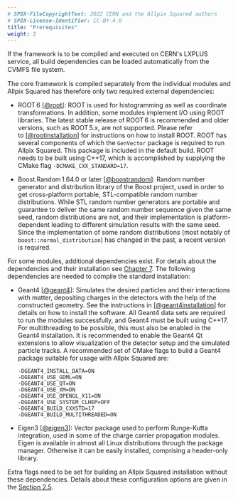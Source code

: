 ```yaml
---
# SPDX-FileCopyrightText: 2022 CERN and the Allpix Squared authors
# SPDX-License-Identifier: CC-BY-4.0
title: "Prerequisites"
weight: 2
---
```


If the framework is to be compiled and executed on CERN's LXPLUS service, all build dependencies can be loaded automatically
from the CVMFS ﬁle system.

The core framework is compiled separately from the individual modules and Allpix Squared has therefore only two required
external dependencies:

-   ROOT 6 \[[@root]\]:
    ROOT is used for histogramming as well as coordinate transformations. In addition, some modules implement I/O using ROOT
    libraries. The latest stable release of ROOT 6 is recommended and older versions, such as ROOT 5.x, are not supported.
    Please refer to \[[@rootinstallation]\] for instructions on how to install ROOT. ROOT has several components of which the
    `GenVector` package is required to run Allpix Squared. This package is included in the default build. ROOT needs to be
    built using C++17, which is accomplished by supplying the CMake flag `-DCMAKE_CXX_STANDARD=17`.

-   Boost.Random 1.64.0 or later \[[@boostrandom]\]:
    Random number generator and distribution library of the Boost project, used in order to get cross-platform portable,
    STL-compatible random number distributions. While STL random number generators are portable and guarantee to deliver the
    same random number sequence given the same seed, random distributions are not, and their implementation is
    platform-dependent leading to different simulation results with the same seed. Since the implementation of some random
    distributions (most notably of `boost::normal_distribution`) has changed in the past, a recent version is required.

For some modules, additional dependencies exist. For details about the dependencies and their installation see
[Chapter 7](../07_modules/_index.md). The following dependencies are needed to compile the standard installation:

-   Geant4 \[[@geant4]\]:
    Simulates the desired particles and their interactions with matter, depositing charges in the detectors with the help of
    the constructed geometry. See the instructions in \[[@geant4installation]\] for details on how to install the software.
    All Geant4 data sets are required to run the modules successfully, and Geant4 must be built using C++17. For
    multithreading to be possible, this must also be enabled in the Geant4 installation. It is recommended to enable the
    Geant4 Qt extensions to allow visualization of the detector setup and the simulated particle tracks. A recommended set of
    CMake flags to build a Geant4 package suitable for usage with Allpix Squared are:
    ```
    -DGEANT4_INSTALL_DATA=ON
    -DGEANT4_USE_GDML=ON
    -DGEANT4_USE_QT=ON
    -DGEANT4_USE_XM=ON
    -DGEANT4_USE_OPENGL_X11=ON
    -DGEANT4_USE_SYSTEM_CLHEP=OFF
    -DGEANT4_BUILD_CXXSTD=17
    -DGEANT4_BUILD_MULTITHREADED=ON
    ```

-   Eigen3 \[[@eigen3]\]:
    Vector package used to perform Runge-Kutta integration, used in some of the charge carrier propagation modules. Eigen is
    available in almost all Linux distributions through the package manager. Otherwise it can be easily installed, comprising
    a header-only library.

Extra flags need to be set for building an Allpix Squared installation without these dependencies. Details about these
configuration options are given in the [Section 2.5](./05_cmake_configuration.md).


[@root]: http://root.cern.ch/
[@rootinstallation]: https://root.cern.ch/building-root
[@boostrandom]: https://www.boost.org/doc/libs/1_75_0/doc/html/boost_random/reference.html
[@geant4]: https://doi.org/10.1016/S0168-9002(03)01368-8
[@geant4installation]: https://geant4-userdoc.web.cern.ch/UsersGuides/InstallationGuide/html
[@eigen3]: http://eigen.tuxfamily.org
